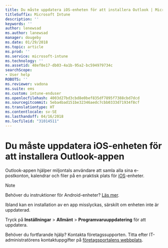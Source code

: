 ```yaml
---
title: Du måste uppdatera iOS-enheten för att installera Outlook | Microsoft Docs
titleSuffix: Microsoft Intune
description: ''
keywords: ''
author: lenewsad
ms.author: lanewsad
manager: dougeby
ms.date: 01/29/2018
ms.topic: article
ms.prod: ''
ms.service: microsoft-intune
ms.technology: ''
ms.assetid: 48ef8e17-db03-4a1b-95a2-bc594979734c
searchScope:
- User help
ROBOTS: ''
ms.reviewer: vadona
ms.suite: ems
ms.custom: intune-enduser
ms.openlocfilehash: 4003d27bd3cbd8e0bef835df7895f7388cbd7dcd
ms.sourcegitcommit: 5eba4bad151be32346aedc7cbb0333d71934f8cf
ms.translationtype: HT
ms.contentlocale: sv-SE
ms.lasthandoff: 04/16/2018
ms.locfileid: "31014511"
---
```

# <a name="you-need-to-update-your-ios-device-to-install-the-outlook-app"></a>Du måste uppdatera iOS-enheten för att installera Outlook-appen

Outlook-appen hjälper miljontals användare att samla alla sina e-postkonton, kalendrar och filer på en praktisk plats för [iOS](https://itunes.apple.com/app/microsoft-outlook-email-calendar/id951937596)-enheter.

>[!NOTE]
> Behöver du instruktioner för Android-enheter? [Läs mer](update-device-outlook-android.md).

Ibland kan en installation av en app misslyckas, särskilt om enheten inte är uppdaterad. 

Tryck på **Inställningar** > **Allmänt** > **Programvaruuppdatering** för att uppdatera.

Behöver du fortfarande hjälp? Kontakta företagssupporten. Titta efter IT-administratörens kontaktuppgifter på [företagsportalens webbplats](https://portal.manage.microsoft.com#HelpDeskDialog).
